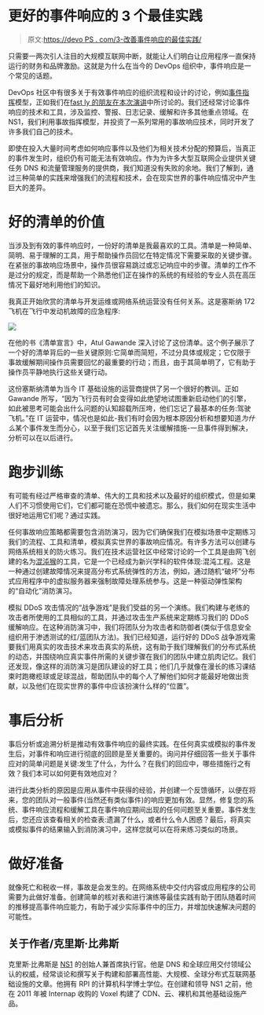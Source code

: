 # 更好的事件响应的 3 个最佳实践

> 原文:[https://devo PS . com/3-改善事件响应的最佳实践/](https://devops.com/3-best-practices-for-better-incident-response/)

只需要一两次引人注目的大规模互联网中断，就能让人们明白让应用程序一直保持运行的财务和品牌激励。这就是为什么在当今的 DevOps 组织中，事件响应是一个常见的话题。

DevOps 社区中有很多关于有效事件响应的组织流程和设计的讨论，例如[事件指挥](https://en.wikipedia.org/wiki/Incident_Command_System)模型，正如我们在[fast ly 的朋友在本次演讲](https://vimeo.com/212302238)中所讨论的。我们还经常讨论事件响应的技术和工具，涉及监控、警报、日志记录、缓解和许多其他重点领域。在 NS1，我们利用事故指挥模型，并投资了一系列常用的事故响应技术，同时开发了许多我们自己的技术。

即使在投入大量时间考虑如何响应事件以及他们为相关技术分配的预算后，当真正的事件发生时，组织仍有可能无法有效响应。作为为许多大型互联网企业提供关键任务 DNS 和流量管理服务的提供商，我们知道没有失败的余地。我们了解到，通过三种简单的实践来增强我们的流程和技术，会在现实世界的事件响应情况中产生巨大的差异。

# **好的清单的价值**

当涉及到有效的事件响应时，一份好的清单是我最喜欢的工具。清单是一种简单、简明、易于理解的工具，用于帮助操作员回忆在特定情况下需要采取的关键步骤。在紧张的事故响应场景中，操作员很容易跳过或忘记响应中的步骤。清单的工作不是过分的规定，而是帮助一个熟悉他们正在操作的系统的有经验的专业人员在高压情况下最好地利用他们的知识。

我真正开始欣赏的清单与开发运维或网络系统运营没有任何关系。这是塞斯纳 172 飞机在飞行中发动机故障的应急程序:

![](../Images/bdd433a242bdf468daf0096cdb9fdd94.png)

在他的书《清单宣言》中，Atul Gawande 深入讨论了这份清单。这个例子展示了一个好的清单背后的一些关键原则:它简单而简短，不过分具体或规定；它仅限于事故缓解期间操作员需要回忆的最重要的行动；而且，由于其简单明了，它有助于操作员平静地执行这些关键行动。

这份塞斯纳清单为当今 IT 基础设施的运营商提供了另一个很好的教训。正如 Gawande 所写，“因为飞行员有时会变得如此绝望地试图重新启动他们的引擎，如此被思考可能会出什么问题的认知超载所压垮，他们忘记了最基本的任务:驾驶飞机。”在 IT 运营中，情况也是如此-我们有时会因为根本原因分析和想要知道*为什么*某个事件发生而分心，以至于我们忘记首先关注缓解措施-一旦事件得到解决，分析可以在以后进行。

# **跑步训练**

有可能有经过严格审查的清单、伟大的工具和技术以及最好的组织模式，但是如果人们不习惯使用它们，它们都可能在恐慌中被遗忘。那么，我们如何在现实生活中很好地运用它们呢？通过实践。

任何事故响应策略都需要包含消防演习，因为它们确保我们在模拟场景中定期练习我们的流程、工具和清单，模拟真实世界的事故响应情况。有许多方法可以创建与网络系统相关的防火练习。我们在技术运营社区中经常讨论的一个工具是由网飞创建的名为[混沌猴](https://github.com/Netflix/chaosmonkey)的工具，它是一个已经成为新兴学科的软件体现:混沌工程。这是一种通过创建故障情况来提高分布式系统弹性的方法，例如，通过随机“破坏”分布式应用程序中的虚拟服务器来强制故障处理系统参与。这是一种驱动弹性架构的“自动化”消防演习。

模拟 DDoS 攻击情况的“战争游戏”是我们受益的另一个演练。我们构建与老练的攻击者所使用的工具相似的工具，并通过攻击生产系统来定期练习我们的 DDoS 缓解响应。在这种消防演习中，我们将团队分为攻击者和防御者(类似于信息安全组织用于渗透测试的红/蓝团队方法)。我们已经知道，运行好的 DDoS 战争游戏需要我们用真实的攻击技术来攻击真实的系统，这有助于我们理解我们的分布式系统的动态，并围绕响应真实事件所需的关键步骤在我们的团队中建立肌肉记忆。我们还发现，像这样的消防演习是团队建设的好工具；他们几乎就像在漫长的练习课结束时跑橄榄球或足球混战，帮助团队中的每个人了解他们如何才能最好地做出贡献，以及他们在现实世界的事件中应该扮演什么样的“位置”。

# **事后分析**

事后分析或追溯分析是推动有效事件响应的最终实践。在任何真实或模拟的事件发生后，对事件和响应进行彻底的回顾是至关重要的。询问并仔细回答一些关于事件应对的简单问题是关键:发生了什么，为什么？在我们的回应中，哪些措施行之有效？我们本可以如何更有效地应对？

进行此类分析的原因是应用从事件中获得的经验，并创建一个反馈循环，以便在将来，您的团队对一般事件(当然还有类似事件)的响应更加有效。显然，修复您的系统、事件响应流程和缓解工具在事件响应期间出现的任何问题至关重要。事件发生后，您还应该查看相关的检查表:遗漏了什么，或者什么令人困惑？最后，将真实或模拟事件的结果输入到消防演习中，这样您就可以在将来练习类似的场景。

# **做好准备**

就像死亡和税收一样，事故是会发生的。在网络系统中交付内容或应用程序的公司需要为此做好准备。创建简单的核对表和进行演练等最佳实践有助于团队随着时间的推移提高事件响应能力，有助于减少实际事件中的压力，并增加快速解决问题的可能性。

## 关于作者/克里斯·比弗斯

克里斯·比弗斯是 [NS1](http://www.ns1.com) 的创始人兼首席执行官。他是 DNS 和全球应用交付领域公认的权威，经常谈论和撰写关于构建和部署高性能、大规模、全球分布式互联网基础设施的文章。他拥有 RPI 的计算机科学博士学位。在创建和领导 NS1 之前，他在 2011 年被 Internap 收购的 Voxel 构建了 CDN、云、裸机和其他基础设施产品。